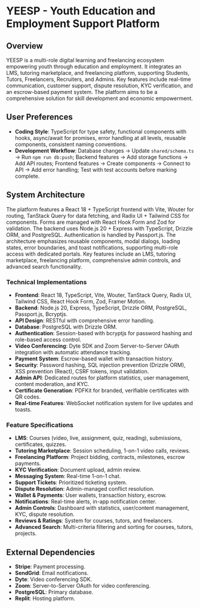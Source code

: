 # YEESP - Youth Education and Employment Support Platform

## Overview
YEESP is a multi-role digital learning and freelancing ecosystem empowering youth through education and employment. It integrates an LMS, tutoring marketplace, and freelancing platform, supporting Students, Tutors, Freelancers, Recruiters, and Admins. Key features include real-time communication, customer support, dispute resolution, KYC verification, and an escrow-based payment system. The platform aims to be a comprehensive solution for skill development and economic empowerment.

## User Preferences
- **Coding Style**: TypeScript for type safety, functional components with hooks, async/await for promises, error handling at all levels, reusable components, consistent naming conventions.
- **Development Workflow**: Database changes → Update `shared/schema.ts` → Run `npm run db:push`; Backend features → Add storage functions → Add API routes; Frontend features → Create components → Connect to API → Add error handling; Test with test accounts before marking complete.

## System Architecture
The platform features a React 18 + TypeScript frontend with Vite, Wouter for routing, TanStack Query for data fetching, and Radix UI + Tailwind CSS for components. Forms are managed with React Hook Form and Zod for validation. The backend uses Node.js 20 + Express with TypeScript, Drizzle ORM, and PostgreSQL. Authentication is handled by Passport.js. The architecture emphasizes reusable components, modal dialogs, loading states, error boundaries, and toast notifications, supporting multi-role access with dedicated portals. Key features include an LMS, tutoring marketplace, freelancing platform, comprehensive admin controls, and advanced search functionality.

### Technical Implementations
- **Frontend**: React 18, TypeScript, Vite, Wouter, TanStack Query, Radix UI, Tailwind CSS, React Hook Form, Zod, Framer Motion.
- **Backend**: Node.js 20, Express, TypeScript, Drizzle ORM, PostgreSQL, Passport.js, Bcryptjs.
- **API Design**: RESTful with comprehensive error handling.
- **Database**: PostgreSQL with Drizzle ORM.
- **Authentication**: Session-based with bcryptjs for password hashing and role-based access control.
- **Video Conferencing**: Dyte SDK and Zoom Server-to-Server OAuth integration with automatic attendance tracking.
- **Payment System**: Escrow-based wallet with transaction history.
- **Security**: Password hashing, SQL injection prevention (Drizzle ORM), XSS prevention (React), CSRF tokens, input validation.
- **Admin API**: Dedicated routes for platform statistics, user management, content moderation, and KYC.
- **Certificate Generation**: PDFKit for branded, verifiable certificates with QR codes.
- **Real-time Features**: WebSocket notification system for live updates and toasts.

### Feature Specifications
- **LMS**: Courses (video, live, assignment, quiz, reading), submissions, certificates, quizzes.
- **Tutoring Marketplace**: Session scheduling, 1-on-1 video calls, reviews.
- **Freelancing Platform**: Project bidding, contracts, milestones, escrow payments.
- **KYC Verification**: Document upload, admin review.
- **Messaging System**: Real-time 1-on-1 chat.
- **Support Tickets**: Prioritized ticketing system.
- **Dispute Resolution**: Admin-managed conflict resolution.
- **Wallet & Payments**: User wallets, transaction history, escrow.
- **Notifications**: Real-time alerts, in-app notification center.
- **Admin Controls**: Dashboard with statistics, user/content management, KYC, dispute resolution.
- **Reviews & Ratings**: System for courses, tutors, and freelancers.
- **Advanced Search**: Multi-criteria filtering and sorting for courses, tutors, projects.

## External Dependencies
- **Stripe**: Payment processing.
- **SendGrid**: Email notifications.
- **Dyte**: Video conferencing SDK.
- **Zoom**: Server-to-Server OAuth for video conferencing.
- **PostgreSQL**: Primary database.
- **Replit**: Hosting platform.